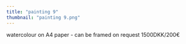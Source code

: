 ```yaml
---
title: "painting 9"
thumbnail: "painting 9.png"
---
```

watercolour on A4 paper - can be framed on request
1500DKK/200€